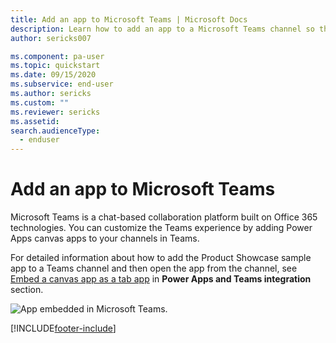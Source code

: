 ```yaml
---
title: Add an app to Microsoft Teams | Microsoft Docs
description: Learn how to add an app to a Microsoft Teams channel so that people you've shared the app with can open it in that channel.
author: sericks007

ms.component: pa-user
ms.topic: quickstart
ms.date: 09/15/2020
ms.subservice: end-user
ms.author: sericks
ms.custom: ""
ms.reviewer: sericks
ms.assetid: 
search.audienceType: 
  - enduser
---
```


# Add an app to Microsoft Teams

Microsoft Teams is a chat-based collaboration platform built on Office 365 technologies. You can customize the Teams experience by adding Power Apps canvas apps to your channels in Teams. 

For detailed information about how to add the Product Showcase sample app to a Teams channel and then open the app from the channel, see [Embed a canvas app as a tab app](../teams/embed-teams-tab.md) in **Power Apps and Teams integration** section. 

![App embedded in Microsoft Teams.](./media/open-app-embedded-in-teams/embedded-app.png)




[!INCLUDE[footer-include](../includes/footer-banner.md)]
